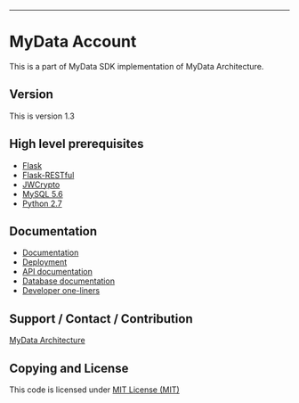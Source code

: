 
---

# MyData Account
This is a part of MyData SDK implementation of MyData Architecture.

## Version
This is version 1.3

## High level prerequisites
- [Flask](http://flask.pocoo.org/)
- [Flask-RESTful](http://flask-restful.readthedocs.io)
- [JWCrypto](https://jwcrypto.readthedocs.io/en/stable/)
- [MySQL 5.6](https://www.mysql.com/)
- [Python 2.7](https://www.python.org/download/releases/2.7/)

## Documentation
- [Documentation ](doc/)
- [Deployment](doc/deployment.md)
- [API documentation](doc/api/)
- [Database documentation](doc/database/)
- [Developer one-liners](doc/developer_oneliners.md)

## Support / Contact / Contribution
[MyData Architecture](https://github.com/HIIT/mydata-stack)

## Copying and License
This code is licensed under [MIT License (MIT)](LICENSE)
